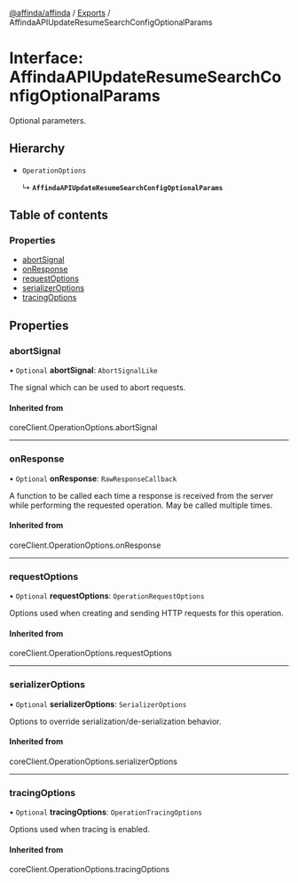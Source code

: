 [@affinda/affinda](../README.md) / [Exports](../modules.md) / AffindaAPIUpdateResumeSearchConfigOptionalParams

# Interface: AffindaAPIUpdateResumeSearchConfigOptionalParams

Optional parameters.

## Hierarchy

- `OperationOptions`

  ↳ **`AffindaAPIUpdateResumeSearchConfigOptionalParams`**

## Table of contents

### Properties

- [abortSignal](AffindaAPIUpdateResumeSearchConfigOptionalParams.md#abortsignal)
- [onResponse](AffindaAPIUpdateResumeSearchConfigOptionalParams.md#onresponse)
- [requestOptions](AffindaAPIUpdateResumeSearchConfigOptionalParams.md#requestoptions)
- [serializerOptions](AffindaAPIUpdateResumeSearchConfigOptionalParams.md#serializeroptions)
- [tracingOptions](AffindaAPIUpdateResumeSearchConfigOptionalParams.md#tracingoptions)

## Properties

### abortSignal

• `Optional` **abortSignal**: `AbortSignalLike`

The signal which can be used to abort requests.

#### Inherited from

coreClient.OperationOptions.abortSignal

___

### onResponse

• `Optional` **onResponse**: `RawResponseCallback`

A function to be called each time a response is received from the server
while performing the requested operation.
May be called multiple times.

#### Inherited from

coreClient.OperationOptions.onResponse

___

### requestOptions

• `Optional` **requestOptions**: `OperationRequestOptions`

Options used when creating and sending HTTP requests for this operation.

#### Inherited from

coreClient.OperationOptions.requestOptions

___

### serializerOptions

• `Optional` **serializerOptions**: `SerializerOptions`

Options to override serialization/de-serialization behavior.

#### Inherited from

coreClient.OperationOptions.serializerOptions

___

### tracingOptions

• `Optional` **tracingOptions**: `OperationTracingOptions`

Options used when tracing is enabled.

#### Inherited from

coreClient.OperationOptions.tracingOptions
